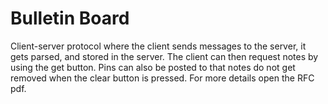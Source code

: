 # Bulletin Board

Client-server protocol where the client sends messages to the server, it gets parsed, and stored in the server. The client can then request notes by using the get button. Pins can also be posted to that notes do not get removed when the clear button is pressed. For more details open the RFC pdf.
